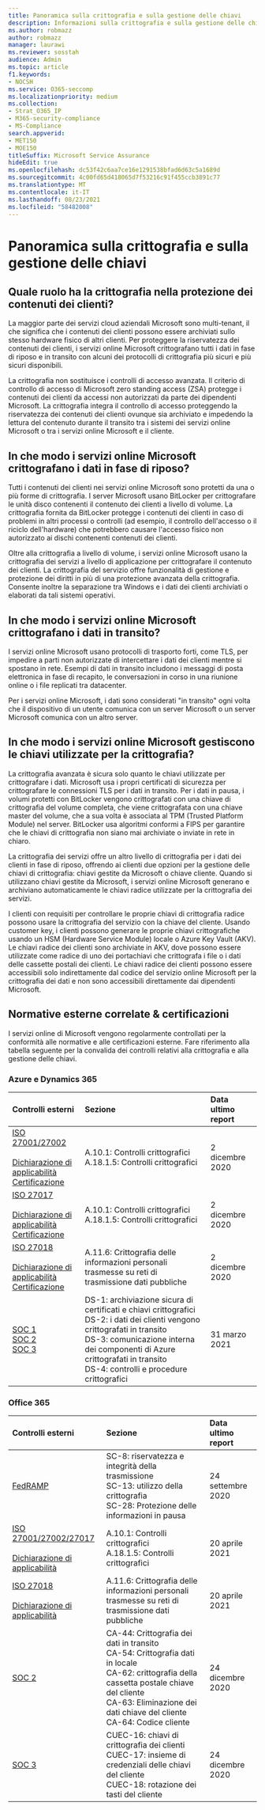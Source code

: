 ```yaml
---
title: Panoramica sulla crittografia e sulla gestione delle chiavi
description: Informazioni sulla crittografia e sulla gestione delle chiavi in Microsoft 365
ms.author: robmazz
author: robmazz
manager: laurawi
ms.reviewer: sosstah
audience: Admin
ms.topic: article
f1.keywords:
- NOCSH
ms.service: O365-seccomp
ms.localizationpriority: medium
ms.collection:
- Strat_O365_IP
- M365-security-compliance
- MS-Compliance
search.appverid:
- MET150
- MOE150
titleSuffix: Microsoft Service Assurance
hideEdit: true
ms.openlocfilehash: dc53f42c6aa7ce16e1291538bfad6d63c5a1689d
ms.sourcegitcommit: 4c00fd65d418065d7f53216c91f455ccb3891c77
ms.translationtype: MT
ms.contentlocale: it-IT
ms.lasthandoff: 08/23/2021
ms.locfileid: "58482008"
---
```

# <a name="encryption-and-key-management-overview"></a>Panoramica sulla crittografia e sulla gestione delle chiavi

## <a name="what-role-does-encryption-play-in-protecting-customer-content"></a>Quale ruolo ha la crittografia nella protezione dei contenuti dei clienti?

La maggior parte dei servizi cloud aziendali Microsoft sono multi-tenant, il che significa che i contenuti dei clienti possono essere archiviati sullo stesso hardware fisico di altri clienti. Per proteggere la riservatezza dei contenuti dei clienti, i servizi online Microsoft crittografano tutti i dati in fase di riposo e in transito con alcuni dei protocolli di crittografia più sicuri e più sicuri disponibili.

La crittografia non sostituisce i controlli di accesso avanzata. Il criterio di controllo di accesso di Microsoft zero standing access (ZSA) protegge i contenuti dei clienti da accessi non autorizzati da parte dei dipendenti Microsoft. La crittografia integra il controllo di accesso proteggendo la riservatezza dei contenuti dei clienti ovunque sia archiviato e impedendo la lettura del contenuto durante il transito tra i sistemi dei servizi online Microsoft o tra i servizi online Microsoft e il cliente.

## <a name="how-do-microsoft-online-services-encrypt-data-at-rest"></a>In che modo i servizi online Microsoft crittografano i dati in fase di riposo?

Tutti i contenuti dei clienti nei servizi online Microsoft sono protetti da una o più forme di crittografia. I server Microsoft usano BitLocker per crittografare le unità disco contenenti il contenuto dei clienti a livello di volume. La crittografia fornita da BitLocker protegge i contenuti dei clienti in caso di problemi in altri processi o controlli (ad esempio, il controllo dell'accesso o il riciclo dell'hardware) che potrebbero causare l'accesso fisico non autorizzato ai dischi contenenti contenuti dei clienti.

Oltre alla crittografia a livello di volume, i servizi online Microsoft usano la crittografia dei servizi a livello di applicazione per crittografare il contenuto dei clienti. La crittografia del servizio offre funzionalità di gestione e protezione dei diritti in più di una protezione avanzata della crittografia. Consente inoltre la separazione tra Windows e i dati dei clienti archiviati o elaborati da tali sistemi operativi.

## <a name="how-do-microsoft-online-services-encrypt-data-in-transit"></a>In che modo i servizi online Microsoft crittografano i dati in transito?

I servizi online Microsoft usano protocolli di trasporto forti, come TLS, per impedire a parti non autorizzate di intercettare i dati dei clienti mentre si spostano in rete. Esempi di dati in transito includono i messaggi di posta elettronica in fase di recapito, le conversazioni in corso in una riunione online o i file replicati tra datacenter.

Per i servizi online Microsoft, i dati sono considerati "in transito" ogni volta che il dispositivo di un utente comunica con un server Microsoft o un server Microsoft comunica con un altro server.

## <a name="how-do-microsoft-online-services-manage-the-keys-used-for-encryption"></a>In che modo i servizi online Microsoft gestiscono le chiavi utilizzate per la crittografia?

La crittografia avanzata è sicura solo quanto le chiavi utilizzate per crittografare i dati. Microsoft usa i propri certificati di sicurezza per crittografare le connessioni TLS per i dati in transito. Per i dati in pausa, i volumi protetti con BitLocker vengono crittografati con una chiave di crittografia del volume completa, che viene crittografata con una chiave master del volume, che a sua volta è associata al TPM (Trusted Platform Module) nel server. BitLocker usa algoritmi conformi a FIPS per garantire che le chiavi di crittografia non siano mai archiviate o inviate in rete in chiaro.

La crittografia dei servizi offre un altro livello di crittografia per i dati dei clienti in fase di riposo, offrendo ai clienti due opzioni per la gestione delle chiavi di crittografia: chiavi gestite da Microsoft o chiave cliente. Quando si utilizzano chiavi gestite da Microsoft, i servizi online Microsoft generano e archiviano automaticamente le chiavi radice utilizzate per la crittografia dei servizi.

I clienti con requisiti per controllare le proprie chiavi di crittografia radice possono usare la crittografia del servizio con la chiave del cliente. Usando customer key, i clienti possono generare le proprie chiavi crittografiche usando un HSM (Hardware Service Module) locale o Azure Key Vault (AKV). Le chiavi radice dei clienti sono archiviate in AKV, dove possono essere utilizzate come radice di uno dei portachiavi che crittografa i file o i dati delle cassette postali dei clienti. Le chiavi radice dei clienti possono essere accessibili solo indirettamente dal codice del servizio online Microsoft per la crittografia dei dati e non sono accessibili direttamente dai dipendenti Microsoft.

## <a name="related-external-regulations--certifications"></a>Normative esterne correlate & certificazioni

I servizi online di Microsoft vengono regolarmente controllati per la conformità alle normative e alle certificazioni esterne. Fare riferimento alla tabella seguente per la convalida dei controlli relativi alla crittografia e alla gestione delle chiavi.

### <a name="azure-and-dynamics-365"></a>Azure e Dynamics 365

| **Controlli esterni** | **Sezione** | **Data ultimo report** |
|:--------------------|:------------|:-----------------------|
| [ISO 27001/27002](https://servicetrust.microsoft.com/ViewPage/MSComplianceGuideV3?command=Download&downloadType=Document&downloadId=e9116047-f327-430c-a83f-166b7e561ad6&tab=7027ead0-3d6b-11e9-b9e1-290b1eb4cdeb&docTab=7027ead0-3d6b-11e9-b9e1-290b1eb4cdeb_ISO_Reports) <br><br> [Dichiarazione di applicabilità](https://servicetrust.microsoft.com/ViewPage/MSComplianceGuideV3?command=Download&downloadType=Document&downloadId=00af6c3e-7f3e-4e0d-8b0e-79f45ef2cef1&tab=7027ead0-3d6b-11e9-b9e1-290b1eb4cdeb&docTab=7027ead0-3d6b-11e9-b9e1-290b1eb4cdeb_ISO_Reports) <br> [Certificazione](https://servicetrust.microsoft.com/ViewPage/MSComplianceGuideV3?command=Download&downloadType=Document&downloadId=d7af5304-3a31-40e6-9abb-e26352305d41&tab=7027ead0-3d6b-11e9-b9e1-290b1eb4cdeb&docTab=7027ead0-3d6b-11e9-b9e1-290b1eb4cdeb_ISO_Reports) | A.10.1: Controlli crittografici <br> A.18.1.5: Controlli crittografici | 2 dicembre 2020 |
| [ISO 27017](https://servicetrust.microsoft.com/ViewPage/MSComplianceGuideV3?command=Download&downloadType=Document&downloadId=e9116047-f327-430c-a83f-166b7e561ad6&tab=7027ead0-3d6b-11e9-b9e1-290b1eb4cdeb&docTab=7027ead0-3d6b-11e9-b9e1-290b1eb4cdeb_ISO_Reports) <br><br> [Dichiarazione di applicabilità](https://servicetrust.microsoft.com/ViewPage/MSComplianceGuideV3?command=Download&downloadType=Document&downloadId=a3bca0ac-867d-4204-b66b-13665f5f1e8d&tab=7027ead0-3d6b-11e9-b9e1-290b1eb4cdeb&docTab=7027ead0-3d6b-11e9-b9e1-290b1eb4cdeb_ISO_Reports) <br> [Certificazione](https://servicetrust.microsoft.com/ViewPage/MSComplianceGuideV3?command=Download&downloadType=Document&downloadId=25718a8a-f34d-41e1-a95a-c49246508787&tab=7027ead0-3d6b-11e9-b9e1-290b1eb4cdeb&docTab=7027ead0-3d6b-11e9-b9e1-290b1eb4cdeb_ISO_Reports) | A.10.1: Controlli crittografici <br> A.18.1.5: Controlli crittografici | 2 dicembre 2020 |
| [ISO 27018](https://servicetrust.microsoft.com/ViewPage/MSComplianceGuideV3?command=Download&downloadType=Document&downloadId=e9116047-f327-430c-a83f-166b7e561ad6&tab=7027ead0-3d6b-11e9-b9e1-290b1eb4cdeb&docTab=7027ead0-3d6b-11e9-b9e1-290b1eb4cdeb_ISO_Reports) <br><br> [Dichiarazione di applicabilità](https://servicetrust.microsoft.com/ViewPage/MSComplianceGuideV3?command=Download&downloadType=Document&downloadId=00af6c3e-7f3e-4e0d-8b0e-79f45ef2cef1&tab=7027ead0-3d6b-11e9-b9e1-290b1eb4cdeb&docTab=7027ead0-3d6b-11e9-b9e1-290b1eb4cdeb_ISO_Reports) <br> [Certificazione](https://servicetrust.microsoft.com/ViewPage/MSComplianceGuideV3?command=Download&downloadType=Document&downloadId=56904fc3-0942-4ff5-9eef-7cabc751a25c&tab=7027ead0-3d6b-11e9-b9e1-290b1eb4cdeb&docTab=7027ead0-3d6b-11e9-b9e1-290b1eb4cdeb_ISO_Reports) | A.11.6: Crittografia delle informazioni personali trasmesse su reti di trasmissione dati pubbliche | 2 dicembre 2020 |
| [SOC 1](https://servicetrust.microsoft.com/ViewPage/MSComplianceGuideV3?command=Download&downloadType=Document&downloadId=b8721ebd-af20-42fe-b22f-8332b0a19517&tab=7027ead0-3d6b-11e9-b9e1-290b1eb4cdeb&docTab=7027ead0-3d6b-11e9-b9e1-290b1eb4cdeb_SOC_%2F_SSAE_16_Reports) <br> [SOC 2](https://servicetrust.microsoft.com/ViewPage/MSComplianceGuideV3?command=Download&downloadType=Document&downloadId=234a0f57-83c1-4afc-a586-a0e7a59592f7&tab=7027ead0-3d6b-11e9-b9e1-290b1eb4cdeb&docTab=7027ead0-3d6b-11e9-b9e1-290b1eb4cdeb_SOC_%2F_SSAE_16_Reports) <br> [SOC 3](https://servicetrust.microsoft.com/ViewPage/MSComplianceGuideV3?command=Download&downloadType=Document&downloadId=75c8cbf6-e456-473c-a05e-34fea888ec2a&tab=7027ead0-3d6b-11e9-b9e1-290b1eb4cdeb&docTab=7027ead0-3d6b-11e9-b9e1-290b1eb4cdeb_SOC_%2F_SSAE_16_Reports) | DS-1: archiviazione sicura di certificati e chiavi crittografici <br> DS-2: i dati dei clienti vengono crittografati in transito <br> DS-3: comunicazione interna dei componenti di Azure crittografati in transito <br> DS-4: controlli e procedure crittografici | 31 marzo 2021 |

### <a name="office-365"></a>Office 365

| **Controlli esterni** | **Sezione** | **Data ultimo report** |
|:--------------------|:------------|:-----------------------|
| [FedRAMP](https://compliance.microsoft.com/compliancemanager) | SC-8: riservatezza e integrità della trasmissione <br> SC-13: utilizzo della crittografia <br> SC-28: Protezione delle informazioni in pausa <br>  | 24 settembre 2020 |
| [ISO 27001/27002/27017](https://servicetrust.microsoft.com/ViewPage/MSComplianceGuideV3?command=Download&downloadType=Document&downloadId=8d625374-4f2d-49f8-9d37-a4281ba98222&tab=7027ead0-3d6b-11e9-b9e1-290b1eb4cdeb&docTab=7027ead0-3d6b-11e9-b9e1-290b1eb4cdeb_ISO_Reports) <br><br> [Dichiarazione di applicabilità](https://servicetrust.microsoft.com/ViewPage/MSComplianceGuideV3?command=Download&downloadType=Document&downloadId=c0df4ce8-c77e-4183-84eb-c8688470d8b1&tab=7027ead0-3d6b-11e9-b9e1-290b1eb4cdeb&docTab=7027ead0-3d6b-11e9-b9e1-290b1eb4cdeb_ISO_Reports) | A.10.1: Controlli crittografici <br> A.18.1.5: Controlli crittografici | 20 aprile 2021 |
| [ISO 27018](https://servicetrust.microsoft.com/ViewPage/MSComplianceGuideV3?command=Download&downloadType=Document&downloadId=8d625374-4f2d-49f8-9d37-a4281ba98222&tab=7027ead0-3d6b-11e9-b9e1-290b1eb4cdeb&docTab=7027ead0-3d6b-11e9-b9e1-290b1eb4cdeb_ISO_Reports) <br><br> [Dichiarazione di applicabilità](https://servicetrust.microsoft.com/ViewPage/MSComplianceGuideV3?command=Download&downloadType=Document&downloadId=c0df4ce8-c77e-4183-84eb-c8688470d8b1&tab=7027ead0-3d6b-11e9-b9e1-290b1eb4cdeb&docTab=7027ead0-3d6b-11e9-b9e1-290b1eb4cdeb_ISO_Reports) | A.11.6: Crittografia delle informazioni personali trasmesse su reti di trasmissione dati pubbliche | 20 aprile 2021 |
| [SOC 2](https://servicetrust.microsoft.com/ViewPage/MSComplianceGuideV3?command=Download&downloadType=Document&downloadId=a73c1738-7892-42b7-acd3-87b6371c53f6&tab=7027ead0-3d6b-11e9-b9e1-290b1eb4cdeb&docTab=7027ead0-3d6b-11e9-b9e1-290b1eb4cdeb_SOC_%2F_SSAE_16_Reports) | CA-44: Crittografia dei dati in transito <br> CA-54: Crittografia dati in locale <br> CA-62: crittografia della cassetta postale chiave del cliente <br> CA-63: Eliminazione dei dati chiave del cliente <br> CA-64: Codice cliente | 24 dicembre 2020 |
| [SOC 3](https://servicetrust.microsoft.com/ViewPage/MSComplianceGuideV3?command=Download&downloadType=Document&downloadId=274054e5-4968-48d2-bf94-9a8eda5d7a93&tab=7027ead0-3d6b-11e9-b9e1-290b1eb4cdeb&docTab=7027ead0-3d6b-11e9-b9e1-290b1eb4cdeb_SOC_%2F_SSAE_16_Reports) | CUEC-16: chiavi di crittografia dei clienti <br> CUEC-17: insieme di credenziali delle chiavi del cliente <br>  CUEC-18: rotazione dei tasti del cliente| 24 dicembre 2020 |
